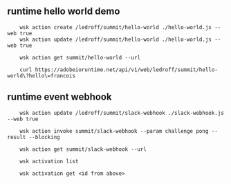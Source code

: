 
## runtime hello world demo


        wsk action create /ledroff/summit/hello-world ./hello-world.js --web true
        wsk action update /ledroff/summit/hello-world ./hello-world.js --web true

        wsk action get summit/hello-world --url

        curl https://adobeioruntime.net/api/v1/web/ledroff/summit/hello-world\?hello\=francois


## runtime event webhook 

        wsk action update /ledroff/summit/slack-webhook ./slack-webhook.js --web true

        wsk action invoke summit/slack-webhook --param challenge pong --result --blocking

        wsk action get summit/slack-webhook --url

        wsk activation list

        wsk activation get <id from above>




